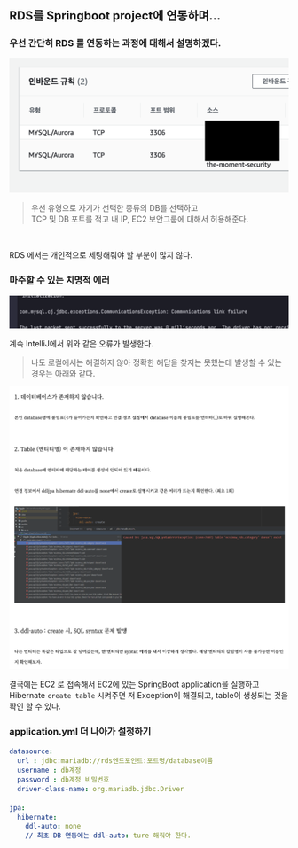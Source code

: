 ## RDS를 Springboot project에 연동하며...

### 우선 간단히 RDS 를 연동하는 과정에 대해서 설명하겠다.

<img src="../img/rds-security.png">

> 우선 유형으로 자기가 선택한 종류의 DB를 선택하고  
> TCP 및 DB 포트를 적고 내 IP, EC2 보안그룹에 대해서 허용해준다.

<br>

RDS 에서는 개인적으로 세팅해줘야 할 부분이 많지 않다.

### 마주할 수 있는 치명적 에러

<img src="../img/RDS-fatal-error.png">

계속 IntelliJ에서 위와 같은 오류가 발생한다.  
> 나도 로컬에서는 해결하지 않아 정확한 해답을 찾지는 못했는데 발생할 수 있는 경우는 아래와 같다.

<img src="../img/rds-error-method.png">

결국에는 EC2 로 접속해서 EC2에 있는 SpringBoot application을 실행하고 Hibernate ``create table`` 시켜주면 저 Exception이 해결되고, table이 생성되는 것을 확인 할 수 있다.

### application.yml 더 나아가 설정하기
```yml
datasource:
  url : jdbc:mariadb://rds엔드포인트:포트명/database이름
  username : db계정
  password : db계정 비밀번호
  driver-class-name: org.mariadb.jdbc.Driver

jpa:
  hibernate:
    ddl-auto: none
    // 최초 DB 연동에는 ddl-auto: ture 해줘야 한다.
```